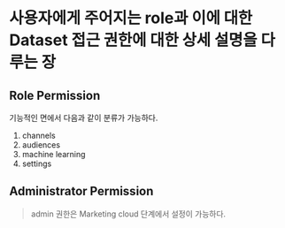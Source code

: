 # 사용자에게 주어지는 role과 이에 대한 Dataset 접근 권한에 대한 상세 설명을 다루는 장

## Role Permission
기능적인 면에서 다음과 같이 분류가 가능하다.
1. channels
2. audiences
3. machine learning
4. settings

## Administrator Permission
> admin 권한은 Marketing cloud 단계에서 설정이 가능하다.

